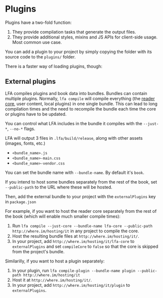# Plugins

Plugins have a two-fold function:

1. They provide compilation tasks that generate the output files.
2. They provide additional styles, mixins and JS APIs for client-side usage. Most common use case.

You can add a plugin to your project by simply copying the folder with its source code to the `plugins/` folder.

There is a faster way of loading plugins, though:

## External plugins

LFA compiles plugins and book data into bundles. Bundles can contain multiple plugins. Normally, `lfa compile` will compile everything (the [reader core][lfa-core], user content, local plugins) in one single bundle. This can lead to long compilation times and the need to recompile the bundle each time the core or plugins have to be updated.

You can control what LFA includes in the bundle it compiles with the `--just-*`, `--no-*` flags.

LFA will output 3 files in `.lfa/build/release`, along with other assets (images, fonts, etc.)

* `<bundle_name>.js`
* `<bundle_name>-main.css`
* `<bundle_name>-vendor.css`

You can set the bundle name with `--bundle-name`. By default it's `book`.

If you intend to host some bundles separately from the rest of the book, set `--public-path` to the URL where these will be hosted. 

Then, add the external bundle to your project with the `externalPlugins` key in `package.json`

For example, if you want to host the reader core separately from the rest of the book (which will enable much smaller compile times):

1. Run `lfa compile --just-core --bundle-name lfa-core --public-path http://where.im/hosting/it` in any project to compile the core.
2. Host the resulting bundle files at `http://where.im/hosting/it/`.
3. In your project, add `http://where.im/hosting/it/lfa-core` to `externalPlugins` and set `compileCore` to `false` so that the core is skipped from the project's bundle.

Similarilly, if you want to host a plugin separately:

1. In your plugin, run `lfa compile-plugin --bundle-name plugin --public-path http://where.im/hosting/it`
2. Host it at `http://where.im/hosting/it/`.
3. In your project, add `http://where.im/hosting/it/plugin` to `externalPlugins`.

[lfa-core]:lfa-core.md
